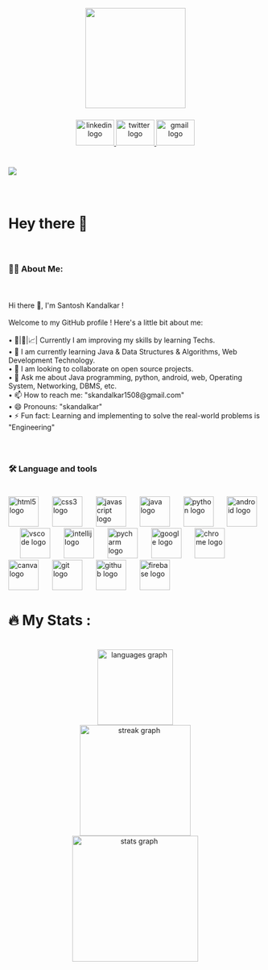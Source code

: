<br clear="both">

<div align="center">
  <img height="199" src="https://i.pinimg.com/564x/cd/59/ad/cd59ad1474c7981aa7c116c590a559c0.jpg"  />
</div>

###

<div align="center">
  <a href="linkedin.com/in/santosh-kandalkar-35b454248" target="_blank">
    <img src="https://raw.githubusercontent.com/maurodesouza/profile-readme-generator/master/src/assets/icons/social/linkedin/default.svg" width="76" height="51" alt="linkedin logo"  />
  </a>
  <a href="https://x.com/skandalkar1508" target="_blank">
    <img src="https://raw.githubusercontent.com/maurodesouza/profile-readme-generator/master/src/assets/icons/social/twitter/default.svg" width="76" height="51" alt="twitter logo"  />
  </a>
  <a href="https://mail.google.com/mail/skandalkar1508@gmail.com" target="_blank">
    <img src="https://raw.githubusercontent.com/maurodesouza/profile-readme-generator/master/src/assets/icons/social/gmail/default.svg" width="76" height="51" alt="gmail logo"  />
  </a>
</div>

###

<br clear="both">

<div align="left">
  <img src="https://visitor-badge.laobi.icu/badge?page_id=skandalkar.skandalkar&left_color=tomato&left_text=Total%20visits"  />
</div>

###

<br clear="both">

<h1 align="left">Hey there 👋</h1>

###

<br clear="both">

<h3 align="left">👩‍💻  About Me:</h3>

###

<br clear="both">

<p align="left">Hi there 👋, I'm Santosh Kandalkar !<br><br>Welcome to my GitHub profile ! Here's a little bit about me:<br><br>• 💪|🎯|📈| Currently I am improving my skills by learning Techs.<br>• 🌱 I am currently learning Java & Data Structures & Algorithms, Web Development Technology.<br>• 🤝 I am looking to collaborate on open source projects.<br>• 💬 Ask me about Java programming, python, android, web, Operating System, Networking, DBMS, etc.<br>• 📫 How to reach me: "skandalkar1508@gmail.com"<br>• 😄 Pronouns: "skandalkar"<br>• ⚡ Fun fact: Learning and implementing to solve the real-world problems is "Engineering"</p>

###

<br clear="both">

<h3 align="left">🛠 Language and tools</h3>

###

<br clear="both">

<div align="left">
  <img src="https://skillicons.dev/icons?i=html" height="60" alt="html5 logo"  />
  <img width="19" />
  <img src="https://skillicons.dev/icons?i=css" height="60" alt="css3 logo"  />
  <img width="19" />
  <img src="https://skillicons.dev/icons?i=js" height="60" alt="javascript logo"  />
  <img width="19" />
  <img src="https://skillicons.dev/icons?i=java" height="60" alt="java logo"  />
  <img width="19" />
  <img src="https://skillicons.dev/icons?i=py" height="60" alt="python logo"  />
  <img width="19" />
  <img src="https://cdn.jsdelivr.net/gh/devicons/devicon/icons/android/android-original.svg" height="60" alt="android logo"  />
  <img width="19" />
  <img src="https://skillicons.dev/icons?i=vscode" height="60" alt="vscode logo"  />
  <img width="19" />
  <img src="https://cdn.jsdelivr.net/gh/devicons/devicon/icons/intellij/intellij-original.svg" height="60" alt="intellij logo"  />
  <img width="19" />
  <img src="https://cdn.jsdelivr.net/gh/devicons/devicon/icons/pycharm/pycharm-original.svg" height="60" alt="pycharm logo"  />
  <img width="19" />
  <img src="https://cdn.jsdelivr.net/gh/devicons/devicon/icons/google/google-original.svg" height="60" alt="google logo"  />
  <img width="19" />
  <img src="https://cdn.jsdelivr.net/gh/devicons/devicon/icons/chrome/chrome-original.svg" height="60" alt="chrome logo"  />
  <img width="19" />
  <img src="https://cdn.jsdelivr.net/gh/devicons/devicon/icons/canva/canva-original.svg" height="60" alt="canva logo"  />
  <img width="19" />
  <img src="https://skillicons.dev/icons?i=git" height="60" alt="git logo"  />
  <img width="19" />
  <img src="https://skillicons.dev/icons?i=github" height="60" alt="github logo"  />
  <img width="19" />
  <img src="https://skillicons.dev/icons?i=firebase" height="60" alt="firebase logo"  />
</div>

###

<h1 align="left">🔥   My Stats :</h1>

###

<br clear="both">

<div align="center">
  <img src="https://github-readme-stats.vercel.app/api/top-langs?username=skandalkar&locale=en&hide_title=false&layout=compact&card_width=320&langs_count=5&theme=dracula&hide_border=false&order=2" height="150" alt="languages graph" /> <br>
  <img src="https://streak-stats.demolab.com?user=skandalkar&locale=en&mode=daily&theme=dark&hide_border=false&border_radius=5&order=3" height="220" alt="streak graph" /> <br>
  <img src="https://github-readme-stats.vercel.app/api?username=skandalkar&hide_title=false&hide_rank=false&show_icons=true&include_all_commits=true&count_private=true&disable_animations=false&theme=dracula&locale=en&hide_border=false&order=1" height="250" alt="stats graph"  />
</div>

###
